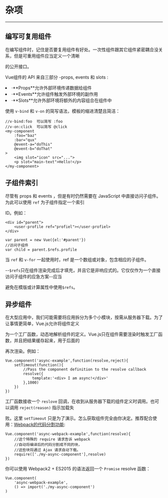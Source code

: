 # 杂项
---
## 编写可复用组件

在编写组件时，记住是否要复用组件有好处。一次性组件跟其它组件紧密耦合没关系，但是可重用组件应当定义一个清晰

的公开接口。

Vue组件的 API 来自三部分 -props, events 和 slots :

<li>·**Props**允许外部环境传递数据给组件</li>

<li>·**Events**允许组件触发外部环境的副作用</li>

<li>·**Slots**允许外部环境将额外的内容组合在组件中</li>

使用 `v-bind` 和 `v-on` 的简写语法，模板的缩进清楚且简洁：

```
//v-bind:foo  可以简写 :foo
//v-on:click  可以简写 @click
<my-component
	:foo="baz"
	:bar="qux"
	@event-a="doThis"
	@event-b="doThat"
>
	<img slot="icon" src="...">
	<p slot="main-text">Hello!</p>
</my-component>
```

## 子组件索引

尽管有 props 和 events ，但是有时仍然需要在 JavaScript 中直接访问子组件。为此可以使用 `ref` 为子组件指定一个索引

ID。例如：

```
<div id="parent">
	<user-profile ref="profiel"></user-profiel>
</div>
```

```
var parent = new Vue({el:'#parent'})
//访问子组件
var child = parent.$refs.profile
```

当 `ref` 和 `v-for` 一起使用时，ref 是一个数组或对象，包含相应的子组件。

--`$refs`只在组件渲染完成后才填充，并且它是非响应式的。它仅仅作为一个直接访问子组件的应急方案--应当

避免在模版或计算属性中使用`$refs`。

## 异步组件

在大型应用中，我们可能需要将应用拆分为多个小模块，按需从服务器下载。为了让事情更简单，Vue.js允许将组件定义

为一个工厂函数，动态地解析组件的定义。Vue.js只在组件需要渲染时触发工厂函数，并且把结果缓存起来，用于后面的

再次渲染。例如：

```
Vue.component('async-example',function(resolve,reject){
	setTimeout(function(){
		//Pass the component definition to the resolve callback
		resolve({
			template:'<div> I am async!</div>'
		},1000)
	})
})
```

工厂函数接收一个 `reslove` 回调，在收到从服务器下载的组件定义时调用。也可以调用 `reject(reason)` 指示加载失

败。这里 `setTimeout` 只是为了演示。怎么获取组件完全由你决定。推荐配合使用：[Webpack的代码分割功能](https://webpack.github.io/docs/code-splitting.html):

```
Vue.component('async-webpack-example',function(resolve){
	//这个特殊的 require 请求告诉 webpack
	//自动将编译后的代码分割成不同的块，
	//这些块将通过 Ajax 请求自动下载。
	require(['./my-async-component'],resolve)
})
```

你可以使用 Webpack2 + ES2015 的语法返回一个 `Promise` resolve 函数：

```
Vue.component(
	'async-webpack-example',
	() => import('./my-async-component')
)
```